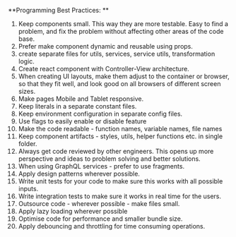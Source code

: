 **Programming Best Practices: **

1. Keep components small. This way they are more testable. Easy to find a problem, and fix the problem without affecting other areas of the code base. 
2. Prefer make component dynamic and reusable using props.
3. create separate files for utils, services, service utils, transformation logic.
4. Create react component with Controller-View architecture. 
5. When creating UI layouts, make them adjust to the container or browser, so that they fit well, and look good on all browsers of different screen sizes. 
6. Make pages Mobile and Tablet responsive. 
7. Keep literals in a separate constant files.
8. Keep environment configuration in separate config files. 
9. Use flags to easily enable or disable feature
10. Make the code readable - function names, variable names, file names
11. Keep component artifacts - styles, utils, helper functions etc. in single folder. 
12. Always get code reviewed by other engineers. This opens up more perspective and ideas to problem solving and better solutions.
13. When using GraphQL services - prefer to use fragments. 
14. Apply design patterns wherever possible. 
15. Write unit tests for your code to make sure this works with all possible inputs. 
16. Write integration tests to make sure it works in real time for the users. 
17. Outsource code - wherever possible - make files small.
18. Apply lazy loading wherever possible
19. Optimise code for performance and smaller bundle size. 
20. Apply debouncing and throttling for time consuming operations.